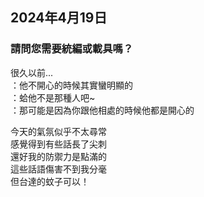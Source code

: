## 2024年4月19日
### 請問您需要統編或載具嗎？

很久以前...  
：他不開心的時候其實蠻明顯的  
：蛤他不是那種人吧~  
：那可能是因為你跟他相處的時候他都是開心的  

今天的氣氛似乎不太尋常  
感覺得到有些話長了尖刺  
還好我的防禦力是點滿的  
這些話語傷害不到我分毫  
但台達的蚊子可以！  